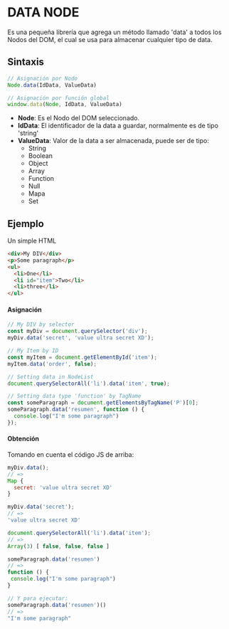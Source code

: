 # DATA NODE
Es una pequeña librería que agrega un método llamado 'data' a todos los Nodos del DOM, el cual se usa para almacenar cualquier tipo de data.

## Sintaxis
```javascript
// Asignación por Nodo
Node.data(IdData, ValueData)

// Asignación por función global
window.data(Node, IdData, ValueData)
```

- **Node**: Es el Nodo del DOM seleccionado.
- **IdData**: El identificador de la data a guardar, normalmente es de tipo 'string'
- **ValueData**: Valor de la data a ser almacenada, puede ser de tipo:
  - String
  - Boolean
  - Object
  - Array
  - Function
  - Null
  - Mapa
  - Set

## Ejemplo
Un simple HTML
```html
<div>My DIV</div>
<p>Some paragraph</p>
<ul>
  <li>One</li>
  <li id="item">Two</li>
  <li>three</li>
</ul>
```
#### Asignación
```javascript
// My DIV by selector
const myDiv = document.querySelector('div');
myDiv.data('secret', 'value ultra secret XD');

// My Item by ID
const myItem = document.getElementById('item');
myItem.data('order', false);

// Setting data in NodeList
document.querySelectorAll('li').data('item', true);

// Setting data type 'function' by TagName
const someParagraph = document.getElementsByTagName('P')[0];
someParagraph.data('resumen', function () {
  console.log("I'm some paragraph")
});
```
#### Obtención
Tomando en cuenta el código JS de arriba:
```javascript
myDiv.data();
// =>
Map {
  secret: 'value ultra secret XD'
}
```

```javascript
myDiv.data('secret');
// =>
'value ultra secret XD'
```

```javascript
document.querySelectorAll('li').data('item');
// =>
Array(3) [ false, false, false ]
```

```javascript
someParagraph.data('resumen')
// =>
function () {
 console.log("I'm some paragraph")
}

// Y para ejecutar:
someParagraph.data('resumen')()
// =>
"I'm some paragraph"
```
